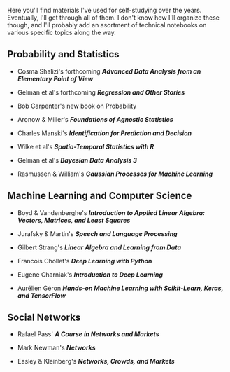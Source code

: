 Here you'll find materials I've used for self-studying over the years. Eventually, I'll get through all of them. I don't know how I'll organize these though, and I'll probably add an asortment of technical notebooks on various specific topics along the way.

## Probability and Statistics

- Cosma Shalizi's forthcoming ___Advanced Data Analysis from an Elementary Point of View___

- Gelman et al's forthcoming ___Regression and Other Stories___

- Bob Carpenter's new book on Probability

- Aronow & Miller's ___Foundations of Agnostic Statistics___

- Charles Manski's ___Identification for Prediction and Decision___

- Wilke et al's ___Spatio-Temporal Statistics with R___

- Gelman et al's ___Bayesian Data Analysis 3___

- Rasmussen & William's ___Gaussian Processes for Machine Learning___

## Machine Learning and Computer Science

- Boyd & Vandenberghe's ___Introduction to Applied Linear Algebra: Vectors, Matrices, and Least Squares___ 

- Jurafsky & Martin's ___Speech and Language Processing___

- Gilbert Strang's ___Linear Algebra and Learning from Data___

- Francois Chollet's ___Deep Learning with Python___

- Eugene Charniak's ___Introduction to Deep Learning___

- Aurélien Géron ___Hands-on Machine Learning with Scikit-Learn, Keras, and TensorFlow___

## Social Networks

- Rafael Pass' ___A Course in Networks and Markets___

- Mark Newman's ___Networks___

- Easley & Kleinberg's ___Networks, Crowds, and Markets___
